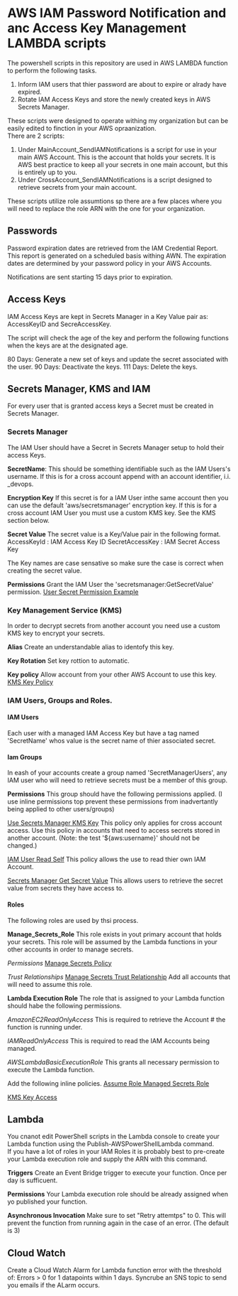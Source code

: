 # AWS IAM Password Notification and anc Access Key Management LAMBDA scripts

The powershell scripts in this repository are used in AWS LAMBDA function to perform the following tasks.

1. Inform IAM users that thier password are about to expire or alrady have expired.
2. Rotate IAM Access Keys and store the newly created keys in AWS Secrets Manager.

These scripts were designed to operate withing my organization but can be easily edited to finction in your AWS opraanization.  
There are 2 scripts:

1. Under MainAccount_SendIAMNotifications is a script for use in your main AWS Account. This is the account that holds your secrets.
It is AWS best practice to keep all your secrets in one main account, but this is entirely up to you.
2. Under CrossAccount_SendIAMNotifications is a script designed to retrieve secrets from your main account.

These scripts utilize role assumtions sp there are a few places where you will need to replace the role ARN with the one for your organization.

## Passwords
Password expiration dates are retrieved from the IAM Credential Report. This report is generated on a scheduled basis withing AWN. The expiration dates are determined by your password policy in your AWS Accounts.  

Notifications are sent starting 15 days prior to expiration.

## Access Keys
IAM Access Keys are kept in Secrets Manager in a Key Value pair as: AccessKeyID and SecreAccessKey.

The script will check the age of the key and perform the following functions when the keys are at the designated age.

80 Days: Generate a new set of keys and update the secret associated with the user.
90 Days: Deactivate the keys.
111 Days: Delete the keys.

## Secrets Manager, KMS and IAM
For every user that is granted access keys a Secret must be created in Secrets Manager. 

### Secrets Manager
The IAM User should have a Secret in Secrets Manager setup to hold their access Keys.  

**SecretName**: This should be something identifiable such as the IAM Users's username. If this is for a cross account append with an account identifier, i.i. _devops.

**Encryption Key**
If this secret is for a IAM User inthe same account then you can use the default 'aws/secretsmanager' encryption key. If this is for a cross account IAM User you must use a custom KMS key. See the KMS section below.

**Secret Value**
The secret value is a Key/Value pair in the following format.
AccessKeyId     : IAM Access Key ID
SecretAccessKey : IAM Secret Access Key

The Key names are case sensative so make sure the case is correct when creating the secret value.

**Permissions**
Grant the IAM User the 'secretsmanager:GetSecretValue' permission.
[User Secret Permission Example](./policies/SecretPermission.json)

### Key Management Service (KMS)
In order to decrypt secrets from another account you need use a custom KMS key to encrypt your secrets.

**Alias**
Create an understandable alias to identofy this key.

**Key Rotation**
Set key rottion to automatic.

**Key policy**
Allow account from your other AWS Account to use this key.
[KMS Key Policy](./policies/KMS_Key_Policy.json)

### IAM Users, Groups and Roles.

#### IAM Users
Each user with a managed IAM Access Key but have a tag named 'SecretName' whos value is the secret name of thier associated secret.

#### Iam Groups
In eash of your accounts create a group named 'SecretManagerUsers', any IAM user who will need to retrieve secrets must be a member of this group.

**Permissions**
This group should have the following permissions applied.
(I use inline permissions top prevent these permissions from inadvertantly being applied to other users/groups)

[Use Secrets Manager KMS Key](./policies/KMS_Key_Policy.json)
This policy only applies for cross account access. Use this policy in accounts that need to access secrets stored in another account. (Note: the test '${aws:username}' should not be changed.)

[IAM User Read Self](./policies/IAM_User_Read_Self.json)
This policy allows the use to read thier own IAM Account.

[Secrets Manager Get Secret Value](./policies/Secrets_Manager_get_Secret_Value.json)
This allows users to retrieve the secret value from secrets they have access to.

#### Roles
The following roles are used by thsi process.

**Manage_Secrets_Role**
This role exists in yout primary account that holds your secrets. This role will be assumed by the Lambda functions in your other accounts in order to manage secrets.

*Permissions*
[Manage Secrets Policy](./policies/ManageSecrets.json)

*Trust Relationships*
[Manage Secrets Trust Relationship](./policies/ManagedSecrets_Trust_Relationships.json)
Add all accounts that will need to assume this role.

**Lambda Execution Role**
The role that is assigned to your Lambda function should habe the following permissions.

*AmazonEC2ReadOnlyAccess*
This is required to retrieve the Account # the function is running under.

*IAMReadOnlyAccess*
This is required to read the IAM Accounts being managed.

*AWSLambdaBasicExecutionRole*
This grants all necessary permission to execute the Lambda function.

Add the following inline policies.
[Assume Role Managed Secrets Role](./policies/Assume_Role_Manage_Secrets_Role.json)

[KMS Key Access](./policies/KMS_KEY_Access.json)

## Lambda
You cnanot edit PowerShell scripts in the Lambda console to create your Lambda function using the Publish-AWSPowerShellLambda command.  
If you have a lot of roles in your IAM Roles it is probably best to pre-create your Lambda execution role and supply the ARN with this command.

**Triggers**
Create an Event Bridge trigger to execute your function. Once per day is sufficuent.

**Permissions**
Your Lambda execution role should be already assigned when yo published your function.

**Asynchronous Invocation**
Make sure to set "Retry attemtps" to 0. This will prevent the function from running again in the case of an error. (The default is 3)

## Cloud Watch
Create a Cloud Watch Alarm for Lambda function error with the threshold of: Errors > 0 for 1 datapoints within 1 days.
Syncrube an SNS topic to send you emails if the ALarm occurs.
